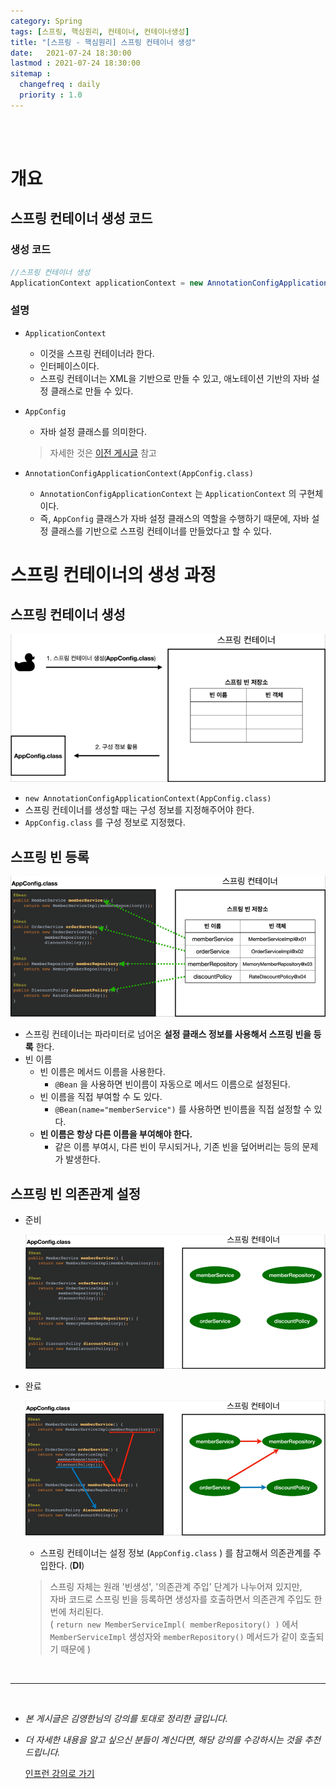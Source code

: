 ```yaml
---
category: Spring
tags: [스프링, 핵심원리, 컨테이너, 컨테이너생성]
title: "[스프링 - 핵심원리] 스프링 컨테이너 생성"
date:   2021-07-24 18:30:00 
lastmod : 2021-07-24 18:30:00
sitemap :
  changefreq : daily
  priority : 1.0
---
```


<br/><br/>

# 개요

## 스프링 컨테이너 생성 코드

### 생성 코드

```java
//스프링 컨테이너 생성
ApplicationContext applicationContext = new AnnotationConfigApplicationContext(AppConfig.class);
```

### 설명

- `ApplicationContext`
    - 이것을 스프링 컨테이너라 한다.
    - 인터페이스이다.
    - 스프링 컨테이너는 XML을 기반으로 만들 수 있고, 애노테이션 기반의 자바 설정 클래스로 만들 수 있다.

- `AppConfig`
    - 자바 설정 클래스를 의미한다.

    > 자세한 것은 [이전 게시글](https://taegyunwoo.github.io/spring/SPRING_OCP_DIP) 참고

- `AnnotationConfigApplicationContext(AppConfig.class)`
    - `AnnotationConfigApplicationContext` 는 `ApplicationContext` 의 구현체이다.
    - 즉, `AppConfig` 클래스가 자바 설정 클래스의 역할을 수행하기 때문에, 자바 설정 클래스를 기반으로 스프링 컨테이너를 만들었다고 할 수 있다.

# 스프링 컨테이너의 생성 과정

## 스프링 컨테이너 생성

![스프링 컨테이너 생성](/assets/img/2021-07-24-SPRING_Contatiner_Construct/Untitled%204.png)

- `new AnnotationConfigApplicationContext(AppConfig.class)`
- 스프링 컨테이너를 생성할 때는 구성 정보를 지정해주어야 한다.
- `AppConfig.class` 를 구성 정보로 지정했다.

## 스프링 빈 등록

![스프링 빈 등록](/assets/img/2021-07-24-SPRING_Contatiner_Construct/Untitled%205.png)

- 스프링 컨테이너는 파라미터로 넘어온 **설정 클래스 정보를 사용해서 스프링 빈을 등록** 한다.
- 빈 이름
    - 빈 이름은 메서드 이름을 사용한다.
        - `@Bean` 을 사용하면 빈이름이 자동으로 메서드 이름으로 설정된다.
    - 빈 이름을 직접 부여할 수 도 있다.
        - `@Bean(name="memberService")` 를 사용하면 빈이름을 직접 설정할 수 있다.
    - **빈 이름은 항상 다른 이름을 부여해야 한다.**
        - 같은 이름 부여시, 다른 빈이 무시되거나, 기존 빈을 덮어버리는 등의 문제가 발생한다.

## 스프링 빈 의존관계 설정

- 준비

    ![준비](/assets/img/2021-07-24-SPRING_Contatiner_Construct/Untitled%206.png)

- 완료

    ![완료](/assets/img/2021-07-24-SPRING_Contatiner_Construct/Untitled%207.png)

    - 스프링 컨테이너는 설정 정보 (`AppConfig.class` ) 를 참고해서 의존관계를 주입한다. (**DI**)

    > 스프링 자체는 원래 '빈생성', '의존관계 주입' 단계가 나누어져 있지만,  
    자바 코드로 스프링 빈을 등록하면 생성자를 호출하면서 의존관계 주입도 한번에 처리된다.  
    ( `return new MemberServiceImpl( memberRepository() )` 에서 `MemberServiceImpl` 생성자와 `memberRepository()` 메서드가 같이 호출되기 때문에 )

<br>

---

<br>

- *본 게시글은 김영한님의 강의를 토대로 정리한 글입니다.*
- *더 자세한 내용을 알고 싶으신 분들이 계신다면, 해당 강의를 수강하시는 것을 추천드립니다.*

  [인프런 강의로 가기](https://inf.run/pcN8)